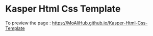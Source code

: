 # Kasper Html Css Template
To preview the page : https://MoAliHub.github.io/Kasper-Html-Css-Template
